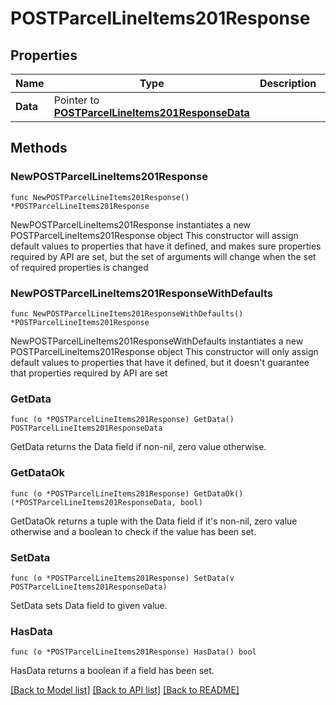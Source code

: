 # POSTParcelLineItems201Response

## Properties

Name | Type | Description | Notes
------------ | ------------- | ------------- | -------------
**Data** | Pointer to [**POSTParcelLineItems201ResponseData**](POSTParcelLineItems201ResponseData.md) |  | [optional] 

## Methods

### NewPOSTParcelLineItems201Response

`func NewPOSTParcelLineItems201Response() *POSTParcelLineItems201Response`

NewPOSTParcelLineItems201Response instantiates a new POSTParcelLineItems201Response object
This constructor will assign default values to properties that have it defined,
and makes sure properties required by API are set, but the set of arguments
will change when the set of required properties is changed

### NewPOSTParcelLineItems201ResponseWithDefaults

`func NewPOSTParcelLineItems201ResponseWithDefaults() *POSTParcelLineItems201Response`

NewPOSTParcelLineItems201ResponseWithDefaults instantiates a new POSTParcelLineItems201Response object
This constructor will only assign default values to properties that have it defined,
but it doesn't guarantee that properties required by API are set

### GetData

`func (o *POSTParcelLineItems201Response) GetData() POSTParcelLineItems201ResponseData`

GetData returns the Data field if non-nil, zero value otherwise.

### GetDataOk

`func (o *POSTParcelLineItems201Response) GetDataOk() (*POSTParcelLineItems201ResponseData, bool)`

GetDataOk returns a tuple with the Data field if it's non-nil, zero value otherwise
and a boolean to check if the value has been set.

### SetData

`func (o *POSTParcelLineItems201Response) SetData(v POSTParcelLineItems201ResponseData)`

SetData sets Data field to given value.

### HasData

`func (o *POSTParcelLineItems201Response) HasData() bool`

HasData returns a boolean if a field has been set.


[[Back to Model list]](../README.md#documentation-for-models) [[Back to API list]](../README.md#documentation-for-api-endpoints) [[Back to README]](../README.md)


